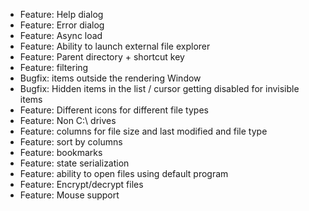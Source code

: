 - Feature: Help dialog
- Feature: Error dialog
- Feature: Async load
- Feature: Ability to launch external file explorer
- Feature: Parent directory + shortcut key
- Feature: filtering
- Bugfix: items outside the rendering Window
- Bugfix: Hidden items in the list / cursor getting disabled for invisible items
- Feature: Different icons for different file types
- Feature: Non C:\ drives
- Feature: columns for file size and last modified and file type
- Feature: sort by columns
- Feature: bookmarks
- Feature: state serialization
- Feature: ability to open files using default program
- Feature: Encrypt/decrypt files
- Feature: Mouse support